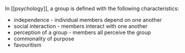 In [[psychology]], a group is defined with the following characteristics:
* independence - individual members depend on one another
* social interaction - members interact with one another
* perception of a group - members all perceive the group
* commonality of purpose
* favouritism